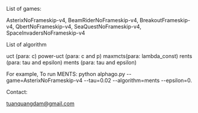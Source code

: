 List of games:

AsterixNoFrameskip-v4,
BeamRiderNoFrameskip-v4,
BreakoutFrameskip-v4,
QbertNoFrameskip-v4,
SeaQuestNoFrameskip-v4,
SpaceInvadersNoFrameskip-v4

List of algorithm

uct (para: c)
power-uct (para: c and p)
maxmcts(para: lambda_const)
rents (para: tau and epsilon)
ments (para: tau and epsilon)

For example, To run MENTS:
python alphago.py --game=AsterixNoFrameskip-v4 --tau=0.02 --algorithm=ments --epsilon=0.

Contact:

tuanquangdam@gmail.com
